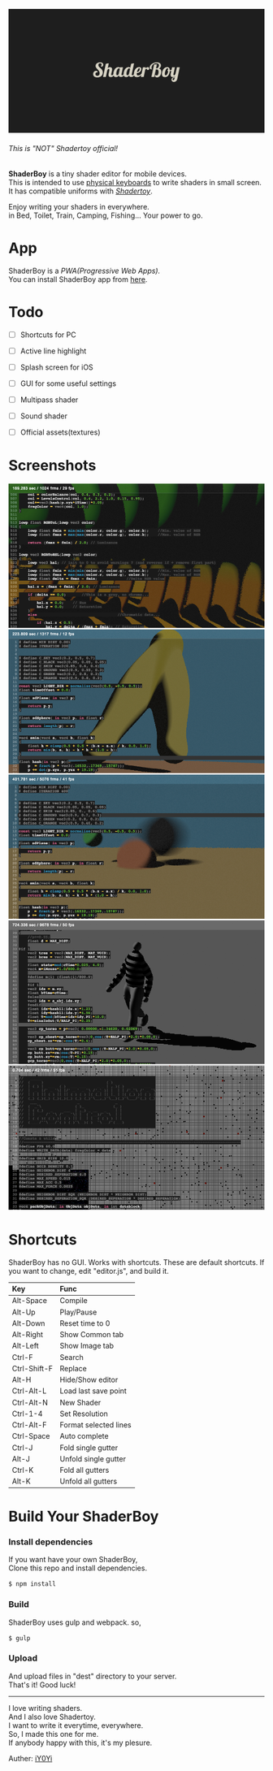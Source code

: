 <img src="https://github.com/iY0Yi/ShaderBoy/blob/master/_index/img/sb_logo_1240x600.png"></br>
###### *This is "NOT" Shadertoy official!*  
<strong>ShaderBoy</strong> is a tiny shader editor for mobile devices.</br>
This is intended to use [physical keyboards](https://www.google.co.jp/search?q=smartphone+bluetooth+keyboard&source=lnms&tbm=isch&sa=X&ved=0ahUKEwi-kZzK_4fdAhXRdd4KHSp3BOcQ_AUICigB&biw=1440&bih=781) to write shaders in small screen.</br>
It has compatible uniforms with <a href="https://www.shadertoy.com/"><em>Shadertoy</em></a>.</br>

Enjoy writing your shaders in everywhere.</br>
in Bed, Toilet, Train, Camping, Fishing...
Your power to go.</br>
  

# App
ShaderBoy is a *PWA(Progressive Web Apps).*  
You can install ShaderBoy app from [here](https://shaderboy.net/).  
  
  
# Todo
- [ ] Shortcuts for PC
- [ ] Active line highlight
- [ ] Splash screen for iOS
- [ ] GUI for some useful settings
- [ ] Multipass shader
- [ ] Sound shader
- [ ] Official assets(textures)
  
  
# Screenshots
<img src="https://github.com/iY0Yi/ShaderBoy/blob/master/asset/screenshots/screenshots0.png">  
<img src="https://github.com/iY0Yi/ShaderBoy/blob/master/asset/screenshots/screenshots1.png">  
<img src="https://github.com/iY0Yi/ShaderBoy/blob/master/asset/screenshots/screenshots2.png">  
<img src="https://github.com/iY0Yi/ShaderBoy/blob/master/asset/screenshots/screenshots3.png">  
<img src="https://github.com/iY0Yi/ShaderBoy/blob/master/asset/screenshots/screenshots4.png">  
  
  
# Shortcuts
ShaderBoy has no GUI. Works with shortcuts.
These are default shortcuts.
If you want to change, edit "editor.js", and build it.
  
| Key | Func |
|:---|:---|
| Alt-Space | Compile |
| Alt-Up | Play/Pause |
| Alt-Down | Reset time to 0 |
| Alt-Right | Show Common tab |
| Alt-Left | Show Image tab |
| Ctrl-F | Search |
| Ctrl-Shift-F | Replace |
| Alt-H | Hide/Show editor |
| Ctrl-Alt-L | Load last save point |
| Ctrl-Alt-N | New Shader |
| Ctrl-1-4 | Set Resolution |
| Ctrl-Alt-F | Format selected lines |
| Ctrl-Space | Auto complete |
| Ctrl-J | Fold single gutter |
| Alt-J | Unfold single gutter |
| Ctrl-K | Fold all gutters |
| Alt-K | Unfold all gutters |
  
  
# Build Your ShaderBoy
### Install dependencies
If you want have your own ShaderBoy,  
Clone this repo and install dependencies.  
```
$ npm install
```
  
### Build
ShaderBoy uses gulp and webpack. so,  
```
$ gulp
```
  
### Upload
And upload files in "dest" directory to your server.  
That's it! Good luck!  
  
___
  
I love writing shaders.  
And I also love Shadertoy.  
I want to write it everytime, everywhere.  
So, I made this one for me.  
If anybody happy with this, it's my plesure.  

Auther: [iY0Yi](https://twitter.com/iY0Yi/)
  
